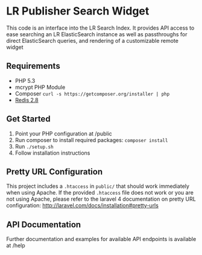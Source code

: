 LR Publisher Search Widget
==========================

This code is an interface into the LR Search Index.  It provides API access to ease searching an LR ElasticSearch instance as well as passthroughs for direct ElasticSearch queries, and rendering  of a customizable remote widget

## Requirements

* PHP 5.3
* mcrypt PHP Module
* Composer `curl -s https://getcomposer.org/installer | php`
* [Redis 2.8](http://redis.io)

## Get Started
1. Point your PHP configuration at /public
2. Run composer to install required packages: `composer install`
3. Run `./setup.sh`
4. Follow installation instructions

## Pretty URL Configuration
This project includes a `.htaccess` in `public/` that should work immediately when using Apache.  If the provided `.htaccess` file does not work or you are not using Apache, please refer to the laravel 4 documentation on pretty URL configuration: http://laravel.com/docs/installation#pretty-urls

## API Documentation
Further documentation and examples for available API endpoints is available at /help
